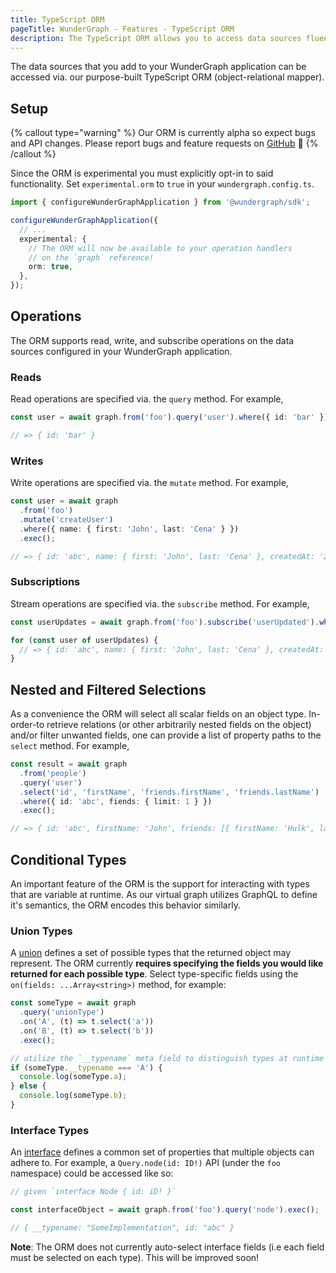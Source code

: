 ```yaml
---
title: TypeScript ORM
pageTitle: WunderGraph - Features - TypeScript ORM
description: The TypeScript ORM allows you to access data sources fluently from TypeScript
---
```


The data sources that you add to your WunderGraph application can be accessed via. our purpose-built TypeScript ORM (object-relational mapper).

## Setup

{% callout type="warning" %}
Our ORM is currently alpha so expect bugs and API changes. Please report bugs and feature requests on [GitHub](https://github.com/wundergraph/wundergraph/issues/new/choose) 🙏
{% /callout %}

Since the ORM is experimental you must explicitly opt-in to said functionality. Set `experimental.orm` to `true` in your `wundergraph.config.ts`.

```typescript
import { configureWunderGraphApplication } from '@wundergraph/sdk';

configureWunderGraphApplication({
  // ...
  experimental: {
    // The ORM will now be available to your operation handlers
    // on the `graph` reference!
    orm: true,
  },
});
```

## Operations

The ORM supports read, write, and subscribe operations on the data sources configured in your WunderGraph application.

### Reads

Read operations are specified via. the `query` method. For example,

```typescript
const user = await graph.from('foo').query('user').where({ id: 'bar' }).exec();

// => { id: 'bar' }
```

### Writes

Write operations are specified via. the `mutate` method. For example,

```typescript
const user = await graph
  .from('foo')
  .mutate('createUser')
  .where({ name: { first: 'John', last: 'Cena' } })
  .exec();

// => { id: 'abc', name: { first: 'John', last: 'Cena' }, createdAt: '2023-04-16T09:34:37.192Z' }
```

### Subscriptions

Stream operations are specified via. the `subscribe` method. For example,

```typescript
const userUpdates = await graph.from('foo').subscribe('userUpdated').where({ id: 'abc' }).exec();

for (const user of userUpdates) {
  // => { id: 'abc', name: { first: 'John', last: 'Cena' }, createdAt: '2023-04-16T09:34:37.192Z' }
}
```

## Nested and Filtered Selections

As a convenience the ORM will select all scalar fields on an object type. In-order-to retrieve relations (or other arbitrarily nested fields on the object) and/or filter unwanted fields, one can provide a list of property paths to the `select` method. For example,

```typescript
const result = await graph
  .from('people')
  .query('user')
  .select('id', 'firstName', 'friends.firstName', 'friends.lastName')
  .where({ id: 'abc', fiends: { limit: 1 } })
  .exec();

// => { id: 'abc', firstName: 'John', friends: [{ firstName: 'Hulk', lastName: 'Hogan' }] }
```

## Conditional Types

An important feature of the ORM is the support for interacting with types that are variable at runtime. As our virtual graph utilizes GraphQL to define it's semantics, the ORM encodes this behavior similarly.

### Union Types

A [union](https://spec.graphql.org/October2021/#sec-Unions) defines a set of possible types that the returned object may represent. The ORM currently **requires specifying the fields you would like returned for each possible type**. Select type-specific fields using the `on(fields: ...Array<string>)` method, for example:

```typescript
const someType = await graph
  .query('unionType')
  .on('A', (t) => t.select('a'))
  .on('B', (t) => t.select('b'))
  .exec();

// utilize the `__typename` meta field to distinguish types at runtime
if (someType.__typename === 'A') {
  console.log(someType.a);
} else {
  console.log(someType.b);
}
```

### Interface Types

An [interface](https://spec.graphql.org/October2021/#sec-Interfaces) defines a common set of properties that multiple objects can adhere to. For example, a `Query.node(id: ID!)` API (under the `foo` namespace) could be accessed like so:

```ts
// given `interface Node { id: iD! }`

const interfaceObject = await graph.from('foo').query('node').exec();

// { __typename: "SomeImplementation", id: "abc" }
```

**Note**: The ORM does not currently auto-select interface fields (i.e each field must be selected on each type). This will be improved soon!
